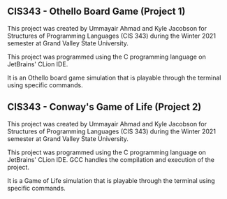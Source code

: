 ## CIS343 - Othello Board Game (Project 1)
This project was created by Ummayair Ahmad and Kyle Jacobson for Structures of Programming Languages (CIS 343) during the Winter 2021 semester at Grand Valley State University.

This project was programmed using the C programming language on JetBrains' CLion IDE.

It is an Othello board game simulation that is playable through the terminal using specific commands.

## CIS343 - Conway's Game of Life (Project 2)
This project was created by Ummayair Ahmad and Kyle Jacobson for Structures of Programming Languages (CIS 343) during the Winter 2021 semester at Grand Valley State University.

This project was programmed using the C programming language on JetBrains' CLion IDE. GCC handles the compilation and execution of the project. 

It is a Game of Life simulation that is playable through the terminal using specific commands.
